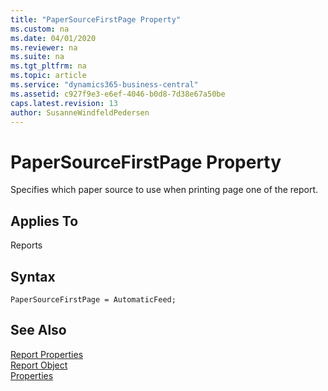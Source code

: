 ```yaml
---
title: "PaperSourceFirstPage Property"
ms.custom: na
ms.date: 04/01/2020
ms.reviewer: na
ms.suite: na
ms.tgt_pltfrm: na
ms.topic: article
ms.service: "dynamics365-business-central"
ms.assetid: c927f9e3-e6ef-4046-b0d8-7d38e67a50be
caps.latest.revision: 13
author: SusanneWindfeldPedersen
---
```


 

# PaperSourceFirstPage Property
Specifies which paper source to use when printing page one of the report.  
  
## Applies To  
 Reports  

## Syntax
```
PaperSourceFirstPage = AutomaticFeed;
```

<!--
## Remarks  

 In the **Report – Properties** window, in the **PaperSourceFirstPage** field, choose the paper source. The list contains 13 standard trays and 16 printer-specific trays. It is based on information in the fin.stx file.  
  
 If the printer that is used for this report does not support the specified paper source, then the printer uses the default tray that is specified by the printer driver.  
  
 If you do not specify a value for the **PaperSourceFirstPage** property, then the printer uses the tray that is specified in the [PaperSourceDefaultPage Property](devenv-papersourcedefaultpage-property.md).  
  
 If you do not specify a value for either the **PaperSourceFirstPage** property or the [PaperSourceDefaultPage Property](devenv-papersourcedefaultpage-property.md), then the printer uses the default printer tray that is defined for the operating system.  
  
 The printer specific trays that are contained in the list are intended for use with printers that have other paper sources than the standard ones that are listed in the property.  
  
 The settings in the **Print** and **Page Setup** dialog boxes override the value that is specified for the **PaperSourceFirstPage** property.  
  
 You can use the **GetPaperTrayForReport** function in codeunit 1, **Application Management**, to set the paper tray from AL code. This gives you runtime control over paper tray selection for first, last, and default pages in a report.  
  
## See Also  
 [PaperSourceDefaultPage Property](devenv-papersourcedefaultpage-property.md)   
 [PaperSourceLastPage Property](devenv-papersourcelastpage-property.md)   
 [How to: Add GetPaperTrayForReport Procedure in Codeunit 1](How-to--Add-GetPaperTrayForReport-Procedure-in-Codeunit-1.md) -->

## See Also  
  [Report Properties](devenv-report-properties.md)   
 [Report Object](../devenv-report-object.md)   
 [Properties](devenv-properties.md)